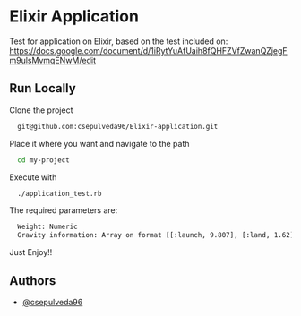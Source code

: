 
# Elixir Application

Test for application on Elixir, based on the test included on:
https://docs.google.com/document/d/1iRytYuAfUaih8fQHFZVfZwanQZjegFm9ulsMvmqENwM/edit




## Run Locally

Clone the project

```bash
  git@github.com:csepulveda96/Elixir-application.git
```

Place it where you want and navigate to the path

```bash
  cd my-project
```

Execute with

```bash
  ./application_test.rb
```

The required parameters are:

```bash
  Weight: Numeric
  Gravity information: Array on format [[:launch, 9.807], [:land, 1.62], [:launch, 1.62], [:land, 9.807]]
```

Just Enjoy!!


## Authors

- [@csepulveda96](https://github.com/csepulveda96)

